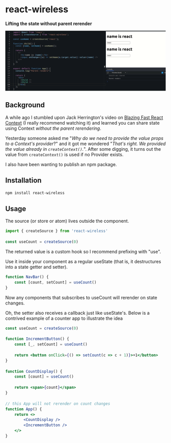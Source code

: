 # react-wireless

**Lifting the state without parent rerender**

![usage preview](./docs/preview.gif)


## Background

A while ago I stumbled upon Jack Herrington's video on [Blazing Fast React Context](https://www.youtube.com/watch?v=ZKlXqrcBx88&t=1496s) (I really recommend watching it) and learned you can share state using Context _without the parent rerendering_.

Yesterday someone asked me "_Why do we need to provide the _value_ props to a Context's provider_?" and it got me wondered "_That's right. We provided the value already in `createContext()`._". After some digging, it turns out the value from `createContext()` is used if no Provider exists.

I also have been wanting to publish an npm package.

## Installation

```bash
npm install react-wireless
```

## Usage

The source (or store or atom) lives outside the component.

```jsx
import { createSource } from 'react-wireless'

const useCount = createSource(0)
```

The returned value is a custom hook so I recommend prefixing with "use".

Use it inside your component as a regular useState (that is, it destructures into a state getter and setter).

```jsx
function NavBar() {
    const [count, setCount] = useCount()
}
```

Now any components that subscribes to useCount will rerender on state changes.

Oh, the setter also receives a callback just like useState's. Below is a contrived example of a counter app to illustrate the idea

```jsx
const useCount = createSource(0)

function IncrementButton() {
    const [_, setCount] = useCount()

    return <button onClick={() => setCount(c => c + 1)}>+1</button> 
}

function CountDisplay() {
    const [count] = useCount()

    return <span>{count}</span>
}

// this App will not rerender on count changes
function App() {
    return <>
        <CountDisplay />
        <IncrementButton />
    </>
}
```